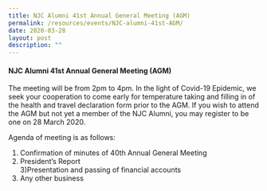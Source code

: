 ```yaml
---
title: NJC Alumni 41st Annual General Meeting (AGM)
permalink: /resources/events/NJC-alumni-41st-AGM/
date: 2020-03-28
layout: post
description: ""
---
```

#### NJC Alumni 41st Annual General Meeting (AGM)

The meeting will be from 2pm to 4pm. In the light of Covid-19 Epidemic, we seek your cooperation to come early for temperature taking and filling in of the health and travel declaration form prior to the AGM. If you wish to attend the AGM but not yet a member of the NJC Alumni, you may register to be one on 28 March 2020.

Agenda of meeting is as follows:

1) Confirmation of minutes of 40th Annual General Meeting  
2) President’s Report  
3)Presentation and passing of financial accounts  
4) Any other business